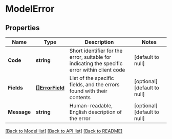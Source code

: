# ModelError

## Properties
Name | Type | Description | Notes
------------ | ------------- | ------------- | -------------
**Code** | **string** | Short identifier for the error, suitable for indicating the specific error within client code | [default to null]
**Fields** | [**[]ErrorField**](ErrorField.md) | List of the specific fields, and the errors found with their contents | [optional] [default to null]
**Message** | **string** | Human-readable, English description of the error | [optional] [default to null]

[[Back to Model list]](../README.md#documentation-for-models) [[Back to API list]](../README.md#documentation-for-api-endpoints) [[Back to README]](../README.md)


